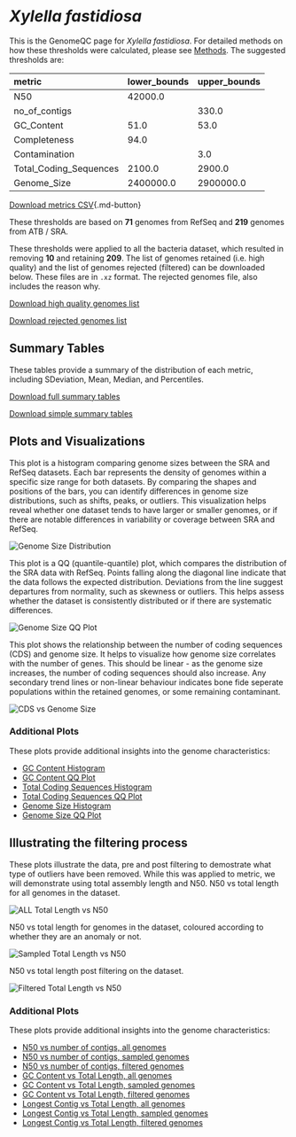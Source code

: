 # *Xylella fastidiosa*

This is the GenomeQC page for *Xylella fastidiosa*. For detailed methods on how these thresholds were calculated, please see [Methods](../../methods.md).
The suggested thresholds are: 

| metric                 | lower_bounds   | upper_bounds   |
|:-----------------------|:---------------|:---------------|
| N50                    | 42000.0        |                |
| no_of_contigs          |                | 330.0          |
| GC_Content             | 51.0           | 53.0           |
| Completeness           | 94.0           |                |
| Contamination          |                | 3.0            |
| Total_Coding_Sequences | 2100.0         | 2900.0         |
| Genome_Size            | 2400000.0      | 2900000.0      |

[Download metrics CSV](Xylella_fastidiosa_metrics.csv){.md-button}


These thresholds are based on **71** genomes from RefSeq and **219** genomes from ATB / SRA.

These thresholds were applied to all the bacteria dataset, which resulted in removing **10** and retaining **209**.
The list of genomes retained (i.e. high quality) and the list of genomes rejected (filtered) can be downloaded below. These files are in `.xz` format. The rejected genomes file, also includes the reason why.

[Download high quality genomes list](Xylella_fastidiosa_high_quality_genomes.csv.xz)


[Download rejected genomes list](Xylella_fastidiosa_filtered_out_genomes.csv.xz)



## Summary Tables
These tables provide a summary of the distribution of each metric, including SDeviation, Mean, Median, and Percentiles.

[Download full summary tables](summary.csv)

[Download simple summary tables](selected_summary.csv)

## Plots and Visualizations

This plot is a histogram comparing genome sizes between the SRA and RefSeq datasets. Each bar represents the density of genomes within a specific size range for both datasets. By comparing the shapes and positions of the bars, you can identify differences in genome size distributions, such as shifts, peaks, or outliers. This visualization helps reveal whether one dataset tends to have larger or smaller genomes, or if there are notable differences in variability or coverage between SRA and RefSeq.

![Genome Size Distribution](Genome_Size_refseq_histogram_kde.png)

This plot is a QQ (quantile-quantile) plot, which compares the distribution of the SRA data with RefSeq. Points falling along the diagonal line indicate that the data follows the expected distribution. Deviations from the line suggest departures from normality, such as skewness or outliers. This helps assess whether the dataset is consistently distributed or if there are systematic differences.

![Genome Size QQ Plot](Genome_Size_refseq_qqplot.png)

This plot shows the relationship between the number of coding sequences (CDS) and genome size. It helps to visualize how genome size correlates with the number of genes. This should be linear - as the genome size increases, the number of coding sequences should also increase. Any secondary trend lines or non-linear behaviour indicates bone fide seperate populations within the retained genomes, or some remaining contaminant. 

![CDS vs Genome Size](Xylella_fastidiosa_CDS_vs_Genome_Size.png)

### Additional Plots

These plots provide additional insights into the genome characteristics:

- [GC Content Histogram](GC_Content_refseq_histogram_kde.png)
- [GC Content QQ Plot](GC_Content_refseq_qqplot.png)
- [Total Coding Sequences Histogram](Total_Coding_Sequences_refseq_histogram_kde.png)
- [Total Coding Sequences QQ Plot](Total_Coding_Sequences_refseq_qqplot.png)
- [Genome Size Histogram](Genome_Size_refseq_histogram_kde.png)
- [Genome Size QQ Plot](Genome_Size_refseq_qqplot.png)
## Illustrating the filtering process
These plots illustrate the data, pre and post filtering to demostrate what type of outliers have been removed. While this was applied to metric, we will demonstrate using total assembly length and N50.
N50 vs total length for all genomes in the dataset.

![ALL Total Length vs N50](Xylella_fastidiosa_all_total_length_N50.png)

N50 vs total length for genomes in the dataset, coloured according to whether they are an anomaly or not.

![Sampled Total Length vs N50](Xylella_fastidiosa_sample_total_length_N50.png)

N50 vs total length post filtering on the dataset.

![Filtered Total Length vs N50](Xylella_fastidiosa_filt_total_length_N50.png)

### Additional Plots

These plots provide additional insights into the genome characteristics:

- [N50 vs number of contigs, all genomes](Xylella_fastidiosa_all_N50_number.png)
- [N50 vs number of contigs, sampled genomes](Xylella_fastidiosa_sample_N50_number.png)
- [N50 vs number of contigs, filtered genomes](Xylella_fastidiosa_filt_N50_number.png)
- [GC Content vs Total Length, all genomes](Xylella_fastidiosa_all_total_length_GC_Content.png)
- [GC Content vs Total Length, sampled genomes](Xylella_fastidiosa_sample_total_length_GC_Content.png)
- [GC Content vs Total Length, filtered genomes](Xylella_fastidiosa_filt_total_length_GC_Content.png)
- [Longest Contig vs Total Length, all genomes](Xylella_fastidiosa_all_total_length_longest.png)
- [Longest Contig vs Total Length, sampled genomes](Xylella_fastidiosa_sample_total_length_longest.png)
- [Longest Contig vs Total Length, filtered genomes](Xylella_fastidiosa_filt_total_length_longest.png)
